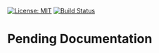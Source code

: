 
[![License: MIT](https://img.shields.io/badge/License-MIT-yellow.svg)](https://opensource.org/licenses/MIT)
[![Build Status](https://travis-ci.org/arielgpe/magician-ui.svg?branch=master)](https://travis-ci.org/arielgpe/magician-ui)

Pending Documentation
=====================
